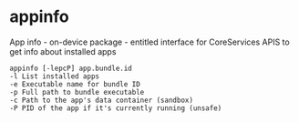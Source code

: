 # appinfo
App info - on-device package - entitled interface for CoreServices APIS to get info about installed apps

```
appinfo [-lepcP] app.bundle.id
-l List installed apps
-e Executable name for bundle ID
-p Full path to bundle executable
-c Path to the app's data container (sandbox)
-P PID of the app if it's currently running (unsafe)
```
